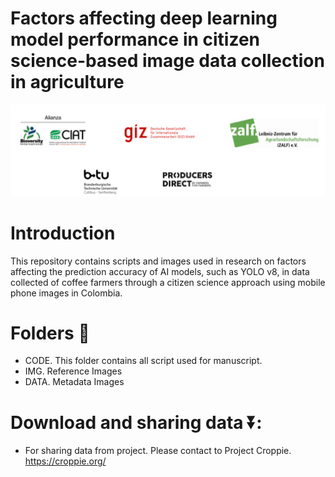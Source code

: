 # Factors affecting deep learning model performance in citizen science-based image data collection in agriculture

<img src="https://github.com/j-river1/FactorsDeepLearningCitizenScience/blob/main/IMG/LogosGitHub.png" alt="centered image" id="logo" data-height-percentage="100" data-actual-width="140" data-actual-height="55" class="center">

# Introduction 

This repository contains scripts and images used in research on factors affecting the prediction accuracy of AI models, such as YOLO v8, in data collected of coffee farmers through a citizen science approach using mobile phone images in Colombia.

# Folders :open_file_folder:

- CODE. This folder contains all script used for manuscript. 
- IMG.  Reference Images
- DATA. Metadata Images  


# Download and sharing data ⏬:

- For sharing data from project. Please contact to Project Croppie. https://croppie.org/

